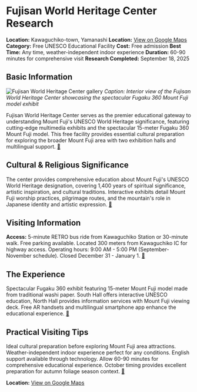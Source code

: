 # Fujisan World Heritage Center Research

**Location:** Kawaguchiko-town, Yamanashi
**Location:** [View on Google Maps](https://maps.google.com/maps?q=35.4973138,138.7551994)
**Category:** Free UNESCO Educational Facility
**Cost:** Free admission
**Best Time:** Any time, weather-independent indoor experience
**Duration:** 60-90 minutes for comprehensive visit
**Research Completed:** September 18, 2025

## Basic Information

![Fujisan World Heritage Center gallery](https://www.fujisan-whc.jp/images/gal_img1.jpg)
*Caption: Interior view of the Fujisan World Heritage Center showcasing the spectacular Fugaku 360 Mount Fuji model exhibit*

Fujisan World Heritage Center serves as the premier educational gateway to understanding Mount Fuji's UNESCO World Heritage significance, featuring cutting-edge multimedia exhibits and the spectacular 15-meter Fugaku 360 Mount Fuji model. This free facility provides essential cultural preparation for exploring the broader Mount Fuji area with two exhibition halls and multilingual support. [🔗](https://www.fujisan-whc.jp/en/)

## Cultural & Religious Significance

The center provides comprehensive education about Mount Fuji's UNESCO World Heritage designation, covering 1,400 years of spiritual significance, artistic inspiration, and cultural traditions. Interactive exhibits detail Mount Fuji worship practices, pilgrimage routes, and the mountain's role in Japanese identity and artistic expression. [🔗](https://whc.unesco.org/en/list/1418/)

## Visiting Information

**Access:** 5-minute RETRO bus ride from Kawaguchiko Station or 30-minute walk. Free parking available. Located 300 meters from Kawaguchiko IC for highway access. Operating hours: 9:00 AM - 5:00 PM (September-November schedule). Closed December 31 - January 1. [🔗](https://www.fujisan-whc.jp/en/access/)

## The Experience

Spectacular Fugaku 360 exhibit featuring 15-meter Mount Fuji model made from traditional washi paper. South Hall offers interactive UNESCO education, North Hall provides information services with Mount Fuji viewing deck. Free AR handsets and multilingual smartphone app enhance the educational experience. [🔗](https://www.fujisan-whc.jp/en/facility/)

## Practical Visiting Tips

Ideal cultural preparation before exploring Mount Fuji area attractions. Weather-independent indoor experience perfect for any conditions. English support available through technology. Allow 60-90 minutes for comprehensive educational experience. October timing provides excellent preparation for autumn foliage season context. [🔗](https://www.japan-guide.com/e/e6924/)

**Location:** [View on Google Maps](https://maps.google.com/maps?q=6663-1+Funatsu,+Kawaguchiko-town,+Yamanashi+401-0301,+Japan)
